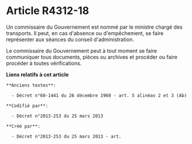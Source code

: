 # Article R4312-18

Un commissaire du Gouvernement est nommé par le ministre chargé des transports. Il peut, en cas d'absence ou d'empêchement,
se faire représenter aux séances du conseil d'administration.

Le commissaire du Gouvernement peut à tout moment se faire communiquer tous documents, pièces ou archives et procéder ou
faire procéder à toutes vérifications.

**Liens relatifs à cet article**

	**Anciens textes**:

	  - Décret n°60-1441 du 26 décembre 1960 - art. 5 alinéas 2 et 3 (Ab)

	**Codifié par**:

	  - Décret n°2013-253 du 25 mars 2013

	**Créé par**:

	  - Décret n°2013-253 du 25 mars 2013 - art.
